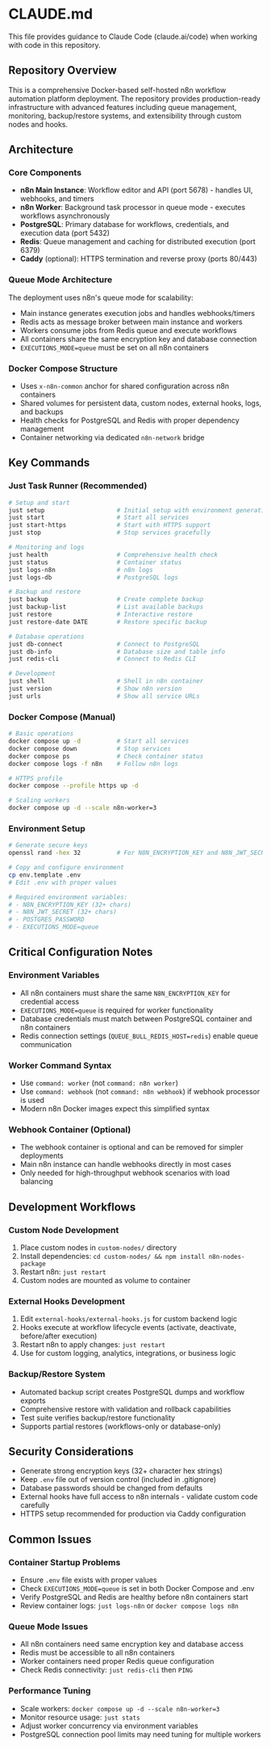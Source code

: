 # CLAUDE.md

This file provides guidance to Claude Code (claude.ai/code) when working with code in this repository.

## Repository Overview

This is a comprehensive Docker-based self-hosted n8n workflow automation platform deployment. The repository provides production-ready infrastructure with advanced features including queue management, monitoring, backup/restore systems, and extensibility through custom nodes and hooks.

## Architecture

### Core Components
- **n8n Main Instance**: Workflow editor and API (port 5678) - handles UI, webhooks, and timers
- **n8n Worker**: Background task processor in queue mode - executes workflows asynchronously  
- **PostgreSQL**: Primary database for workflows, credentials, and execution data (port 5432)
- **Redis**: Queue management and caching for distributed execution (port 6379)
- **Caddy** (optional): HTTPS termination and reverse proxy (ports 80/443)

### Queue Mode Architecture
The deployment uses n8n's queue mode for scalability:
- Main instance generates execution jobs and handles webhooks/timers
- Redis acts as message broker between main instance and workers
- Workers consume jobs from Redis queue and execute workflows
- All containers share the same encryption key and database connection
- `EXECUTIONS_MODE=queue` must be set on all n8n containers

### Docker Compose Structure
- Uses `x-n8n-common` anchor for shared configuration across n8n containers
- Shared volumes for persistent data, custom nodes, external hooks, logs, and backups
- Health checks for PostgreSQL and Redis with proper dependency management
- Container networking via dedicated `n8n-network` bridge

## Key Commands

### Just Task Runner (Recommended)
```bash
# Setup and start
just setup                    # Initial setup with environment generation
just start                    # Start all services
just start-https              # Start with HTTPS support  
just stop                     # Stop services gracefully

# Monitoring and logs
just health                   # Comprehensive health check
just status                   # Container status
just logs-n8n                 # n8n logs
just logs-db                  # PostgreSQL logs

# Backup and restore
just backup                   # Create complete backup
just backup-list              # List available backups
just restore                  # Interactive restore
just restore-date DATE        # Restore specific backup

# Database operations
just db-connect               # Connect to PostgreSQL
just db-info                  # Database size and table info
just redis-cli                # Connect to Redis CLI

# Development
just shell                    # Shell in n8n container
just version                  # Show n8n version
just urls                     # Show all service URLs
```

### Docker Compose (Manual)
```bash
# Basic operations
docker compose up -d          # Start all services
docker compose down           # Stop services
docker compose ps             # Check container status
docker compose logs -f n8n    # Follow n8n logs

# HTTPS profile
docker compose --profile https up -d

# Scaling workers
docker compose up -d --scale n8n-worker=3
```

### Environment Setup
```bash
# Generate secure keys
openssl rand -hex 32          # For N8N_ENCRYPTION_KEY and N8N_JWT_SECRET

# Copy and configure environment
cp env.template .env
# Edit .env with proper values

# Required environment variables:
# - N8N_ENCRYPTION_KEY (32+ chars)
# - N8N_JWT_SECRET (32+ chars)  
# - POSTGRES_PASSWORD
# - EXECUTIONS_MODE=queue
```

## Critical Configuration Notes

### Environment Variables
- All n8n containers must share the same `N8N_ENCRYPTION_KEY` for credential access
- `EXECUTIONS_MODE=queue` is required for worker functionality
- Database credentials must match between PostgreSQL container and n8n containers
- Redis connection settings (`QUEUE_BULL_REDIS_HOST=redis`) enable queue communication

### Worker Command Syntax
- Use `command: worker` (not `command: n8n worker`) 
- Use `command: webhook` (not `command: n8n webhook`) if webhook processor is used
- Modern n8n Docker images expect this simplified syntax

### Webhook Container (Optional)
- The webhook container is optional and can be removed for simpler deployments
- Main n8n instance can handle webhooks directly in most cases
- Only needed for high-throughput webhook scenarios with load balancing

## Development Workflows

### Custom Node Development
1. Place custom nodes in `custom-nodes/` directory
2. Install dependencies: `cd custom-nodes/ && npm install n8n-nodes-package`
3. Restart n8n: `just restart`
4. Custom nodes are mounted as volume to container

### External Hooks Development  
1. Edit `external-hooks/external-hooks.js` for custom backend logic
2. Hooks execute at workflow lifecycle events (activate, deactivate, before/after execution)
3. Restart n8n to apply changes: `just restart`
4. Use for custom logging, analytics, integrations, or business logic

### Backup/Restore System
- Automated backup script creates PostgreSQL dumps and workflow exports
- Comprehensive restore with validation and rollback capabilities
- Test suite verifies backup/restore functionality
- Supports partial restores (workflows-only or database-only)

## Security Considerations

- Generate strong encryption keys (32+ character hex strings)
- Keep `.env` file out of version control (included in .gitignore)
- Database passwords should be changed from defaults
- External hooks have full access to n8n internals - validate custom code carefully
- HTTPS setup recommended for production via Caddy configuration

## Common Issues

### Container Startup Problems
- Ensure `.env` file exists with proper values
- Check `EXECUTIONS_MODE=queue` is set in both Docker Compose and .env
- Verify PostgreSQL and Redis are healthy before n8n containers start
- Review container logs: `just logs-n8n` or `docker compose logs n8n`

### Queue Mode Issues
- All n8n containers need same encryption key and database access
- Redis must be accessible to all n8n containers
- Worker containers need proper Redis queue configuration
- Check Redis connectivity: `just redis-cli` then `PING`

### Performance Tuning
- Scale workers: `docker compose up -d --scale n8n-worker=3`
- Monitor resource usage: `just stats`
- Adjust worker concurrency via environment variables
- PostgreSQL connection pool limits may need tuning for multiple workers